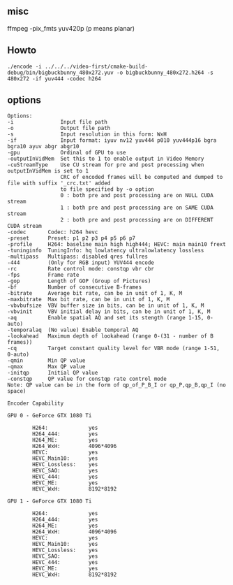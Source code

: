 ## misc
ffmpeg -pix_fmts 
yuv420p (p means planar)

## Howto

    ./encode -i ../../../video-first/cmake-build-debug/bin/bigbuckbunny_480x272.yuv -o bigbuckbunny_480x272.h264 -s 480x272 -if yuv444 -codec h264  

## options

    Options:
    -i               Input file path
    -o               Output file path
    -s               Input resolution in this form: WxH
    -if              Input format: iyuv nv12 yuv444 p010 yuv444p16 bgra bgra10 ayuv abgr abgr10
    -gpu             Ordinal of GPU to use
    -outputInVidMem  Set this to 1 to enable output in Video Memory
    -cuStreamType    Use CU stream for pre and post processing when outputInVidMem is set to 1
                     CRC of encoded frames will be computed and dumped to file with suffix '_crc.txt' added
                     to file specified by -o option 
                     0 : both pre and post processing are on NULL CUDA stream
                     1 : both pre and post processing are on SAME CUDA stream
                     2 : both pre and post processing are on DIFFERENT CUDA stream
    -codec       Codec: h264 hevc
    -preset      Preset: p1 p2 p3 p4 p5 p6 p7
    -profile     H264: baseline main high high444; HEVC: main main10 frext
    -tuninginfo  TuningInfo: hq lowlatency ultralowlatency lossless
    -multipass   Multipass: disabled qres fullres
    -444         (Only for RGB input) YUV444 encode
    -rc          Rate control mode: constqp vbr cbr
    -fps         Frame rate
    -gop         Length of GOP (Group of Pictures)
    -bf          Number of consecutive B-frames
    -bitrate     Average bit rate, can be in unit of 1, K, M
    -maxbitrate  Max bit rate, can be in unit of 1, K, M
    -vbvbufsize  VBV buffer size in bits, can be in unit of 1, K, M
    -vbvinit     VBV initial delay in bits, can be in unit of 1, K, M
    -aq          Enable spatial AQ and set its stength (range 1-15, 0-auto)
    -temporalaq  (No value) Enable temporal AQ
    -lookahead   Maximum depth of lookahead (range 0-(31 - number of B frames))
    -cq          Target constant quality level for VBR mode (range 1-51, 0-auto)
    -qmin        Min QP value
    -qmax        Max QP value
    -initqp      Initial QP value
    -constqp     QP value for constqp rate control mode
    Note: QP value can be in the form of qp_of_P_B_I or qp_P,qp_B,qp_I (no space)
    
    Encoder Capability
    
    GPU 0 - GeForce GTX 1080 Ti
    
            H264:             yes
            H264_444:         yes
            H264_ME:          yes
            H264_WxH:         4096*4096
            HEVC:             yes
            HEVC_Main10:      yes
            HEVC_Lossless:    yes
            HEVC_SAO:         yes
            HEVC_444:         yes
            HEVC_ME:          yes
            HEVC_WxH:         8192*8192
    
    GPU 1 - GeForce GTX 1080 Ti
    
            H264:             yes
            H264_444:         yes
            H264_ME:          yes
            H264_WxH:         4096*4096
            HEVC:             yes
            HEVC_Main10:      yes
            HEVC_Lossless:    yes
            HEVC_SAO:         yes
            HEVC_444:         yes
            HEVC_ME:          yes
            HEVC_WxH:         8192*8192
